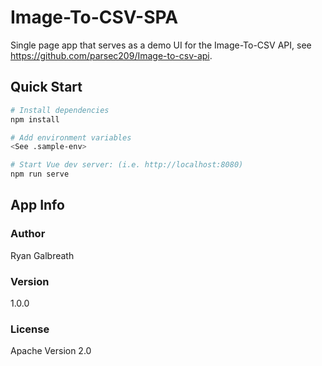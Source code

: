 # Image-To-CSV-SPA

Single page app that serves as a demo UI for the Image-To-CSV API, see https://github.com/parsec209/Image-to-csv-api.


## Quick Start

```bash
# Install dependencies
npm install

# Add environment variables
<See .sample-env>

# Start Vue dev server: (i.e. http://localhost:8080)
npm run serve
```

## App Info

### Author

Ryan Galbreath

### Version

1.0.0

### License

Apache Version 2.0